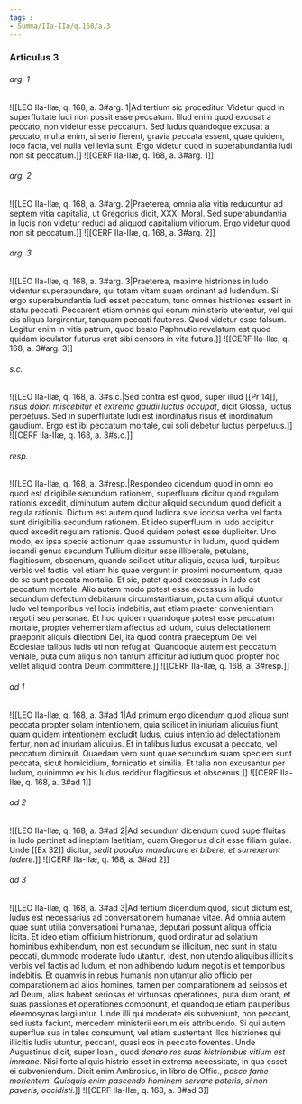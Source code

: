 ```yaml
---
tags : 
- Summa/IIa-IIæ/q.168/a.3
---
```


### Articulus 3

###### arg. 1
![[LEO IIa-IIæ, q. 168, a. 3#arg. 1|Ad tertium sic proceditur. Videtur quod in superfluitate ludi non possit esse peccatum. Illud enim quod excusat a peccato, non videtur esse peccatum. Sed ludus quandoque excusat a peccato, multa enim, si serio fierent, gravia peccata essent, quae quidem, ioco facta, vel nulla vel levia sunt. Ergo videtur quod in superabundantia ludi non sit peccatum.]]
![[CERF IIa-IIæ, q. 168, a. 3#arg. 1]]

###### arg. 2
![[LEO IIa-IIæ, q. 168, a. 3#arg. 2|Praeterea, omnia alia vitia reducuntur ad septem vitia capitalia, ut Gregorius dicit, XXXI Moral. Sed superabundantia in lucis non videtur reduci ad aliquod capitalium vitiorum. Ergo videtur quod non sit peccatum.]]
![[CERF IIa-IIæ, q. 168, a. 3#arg. 2]]

###### arg. 3
![[LEO IIa-IIæ, q. 168, a. 3#arg. 3|Praeterea, maxime histriones in ludo videntur superabundare, qui totam vitam suam ordinant ad ludendum. Si ergo superabundantia ludi esset peccatum, tunc omnes histriones essent in statu peccati. Peccarent etiam omnes qui eorum ministerio uterentur, vel qui eis aliqua largirentur, tanquam peccati fautores. Quod videtur esse falsum. Legitur enim in vitis patrum, quod beato Paphnutio revelatum est quod quidam ioculator futurus erat sibi consors in vita futura.]]
![[CERF IIa-IIæ, q. 168, a. 3#arg. 3]]

###### s.c.
![[LEO IIa-IIæ, q. 168, a. 3#s.c.|Sed contra est quod, super illud [[Pr 14]], *risus dolori miscebitur et extrema gaudii luctus occupat*, dicit Glossa, luctus perpetuus. Sed in superfluitate ludi est inordinatus risus et inordinatum gaudium. Ergo est ibi peccatum mortale, cui soli debetur luctus perpetuus.]]
![[CERF IIa-IIæ, q. 168, a. 3#s.c.]]

###### resp.
![[LEO IIa-IIæ, q. 168, a. 3#resp.|Respondeo dicendum quod in omni eo quod est dirigibile secundum rationem, superfluum dicitur quod regulam rationis excedit, diminutum autem dicitur aliquid secundum quod deficit a regula rationis. Dictum est autem quod ludicra sive iocosa verba vel facta sunt dirigibilia secundum rationem. Et ideo superfluum in ludo accipitur quod excedit regulam rationis. Quod quidem potest esse dupliciter. Uno modo, ex ipsa specie actionum quae assumuntur in ludum, quod quidem iocandi genus secundum Tullium dicitur esse illiberale, petulans, flagitiosum, obscenum, quando scilicet utitur aliquis, causa ludi, turpibus verbis vel factis, vel etiam his quae vergunt in proximi nocumentum, quae de se sunt peccata mortalia. Et sic, patet quod excessus in ludo est peccatum mortale. Alio autem modo potest esse excessus in ludo secundum defectum debitarum circumstantiarum, puta cum aliqui utuntur ludo vel temporibus vel locis indebitis, aut etiam praeter convenientiam negotii seu personae. Et hoc quidem quandoque potest esse peccatum mortale, propter vehementiam affectus ad ludum, cuius delectationem praeponit aliquis dilectioni Dei, ita quod contra praeceptum Dei vel Ecclesiae talibus ludis uti non refugiat. Quandoque autem est peccatum veniale, puta cum aliquis non tantum afficitur ad ludum quod propter hoc vellet aliquid contra Deum committere.]]
![[CERF IIa-IIæ, q. 168, a. 3#resp.]]

###### ad 1
![[LEO IIa-IIæ, q. 168, a. 3#ad 1|Ad primum ergo dicendum quod aliqua sunt peccata propter solam intentionem, quia scilicet in iniuriam alicuius fiunt, quam quidem intentionem excludit ludus, cuius intentio ad delectationem fertur, non ad iniuriam alicuius. Et in talibus ludus excusat a peccato, vel peccatum diminuit. Quaedam vero sunt quae secundum suam speciem sunt peccata, sicut homicidium, fornicatio et similia. Et talia non excusantur per ludum, quinimmo ex his ludus redditur flagitiosus et obscenus.]]
![[CERF IIa-IIæ, q. 168, a. 3#ad 1]]

###### ad 2
![[LEO IIa-IIæ, q. 168, a. 3#ad 2|Ad secundum dicendum quod superfluitas in ludo pertinet ad ineptam laetitiam, quam Gregorius dicit esse filiam gulae. Unde [[Ex 32]] dicitur, *sedit populus manducare et bibere, et surrexerunt ludere*.]]
![[CERF IIa-IIæ, q. 168, a. 3#ad 2]]

###### ad 3
![[LEO IIa-IIæ, q. 168, a. 3#ad 3|Ad tertium dicendum quod, sicut dictum est, ludus est necessarius ad conversationem humanae vitae. Ad omnia autem quae sunt utilia conversationi humanae, deputari possunt aliqua officia licita. Et ideo etiam officium histrionum, quod ordinatur ad solatium hominibus exhibendum, non est secundum se illicitum, nec sunt in statu peccati, dummodo moderate ludo utantur, idest, non utendo aliquibus illicitis verbis vel factis ad ludum, et non adhibendo ludum negotiis et temporibus indebitis. Et quamvis in rebus humanis non utantur alio officio per comparationem ad alios homines, tamen per comparationem ad seipsos et ad Deum, alias habent seriosas et virtuosas operationes, puta dum orant, et suas passiones et operationes componunt, et quandoque etiam pauperibus eleemosynas largiuntur. Unde illi qui moderate eis subveniunt, non peccant, sed iusta faciunt, mercedem ministerii eorum eis attribuendo. Si qui autem superflue sua in tales consumunt, vel etiam sustentant illos histriones qui illicitis ludis utuntur, peccant, quasi eos in peccato foventes. Unde Augustinus dicit, super Ioan., quod *donare res suas histrionibus vitium est immane*. Nisi forte aliquis histrio esset in extrema necessitate, in qua esset ei subveniendum. Dicit enim Ambrosius, in libro de Offic., *pasce fame morientem. Quisquis enim pascendo hominem servare poteris, si non paveris, occidisti*.]]
![[CERF IIa-IIæ, q. 168, a. 3#ad 3]]

